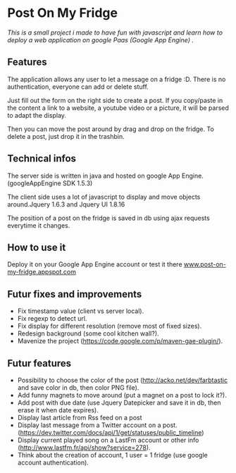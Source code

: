 # Post On My Fridge

*This is a small project i made to have fun with javascript and learn how to deploy a web application on google Paas (Google App Engine) .*

## Features 

The application allows any user to let a message on a fridge :D.
There is no authentication, everyone can add or delete stuff.

Just fill out the form on the right side to create a post. If you copy/paste in the content a link to a website, a youtube video or a picture, it will be parsed to adapt the display.

Then you can move the post around by drag and drop on the fridge. To delete a post, just drop it in the trashbin.   

## Technical infos

The server side is written in java and hosted on google App Engine.(googleAppEngine SDK 1.5.3)

The client side uses a lot of javascript to display and move objects around.Jquery 1.6.3  and Jquery UI 1.8.16

The position of a post on the fridge is saved in db using ajax requests everytime it changes. 

## How to use it

Deploy it on your Google App Engine account or test it there www.post-on-my-fridge.appspot.com

## Futur fixes and improvements

* Fix timestamp value (client vs server local).
* Fix regexp to detect url.
* Fix display for different resolution (remove most of fixed sizes). 
* Redesign background (some cool kitchen wall?).
* Mavenize the project (https://code.google.com/p/maven-gae-plugin/).

## Futur features

* Possibility to choose the color of the post (http://acko.net/dev/farbtastic and save color in db, then color PNG file).
* Add funny magnets to move around (put a magnet on a post to lock it?).
* Add post with due date (use Jquery Datepicker and save it in db, then erase it when date expires).
* Display last article from Rss feed on a post
* Display last message from a Twitter account on a post.(https://dev.twitter.com/docs/api/1/get/statuses/public_timeline)
* Display current played song on a LastFm account or other info (http://www.lastfm.fr/api/show?service=278).
* Think about the creation of account, 1 user = 1 fridge (use google account authentication).
